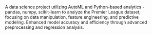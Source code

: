 A data science project utilizing AutoML and Python-based analytics -  pandas, numpy, scikit-learn to analyze the Premier League dataset, focusing on data manipulation, feature engineering, and predictive modeling. 
Enhanced model accuracy and efficiency through advanced preprocessing and regression analysis.
